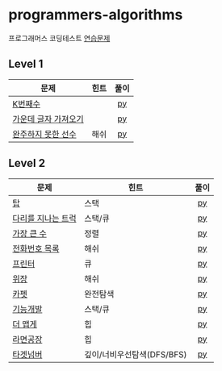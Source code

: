 # programmers-algorithms

프로그래머스 코딩테스트 [연습문제](https://programmers.co.kr/learn/challenges)

## Level 1
| 문제 | 힌트 | 풀이 |  
| ------------- | ------------- |:-------------:|
| [K번째수](https://programmers.co.kr/learn/courses/30/lessons/42748) |  | [py](LV1/K번째수.py) |
| [가운데 글자 가져오기](https://programmers.co.kr/learn/courses/30/lessons/12903) |  | [py](LV1/가운데_글자_가져오기.py) |
| [완주하지 못한 선수](https://programmers.co.kr/learn/courses/30/lessons/42576?language=python3) | 해쉬 | [py](LV1/완주하지_못한_선수.py) |

## Level 2
| 문제 | 힌트 | 풀이 |  
| ------------- | ------------- |:-------------:|
| [탑](https://programmers.co.kr/learn/courses/30/lessons/42588) | 스택 | [py](LV2/탑.py) |
| [다리를 지나는 트럭](https://programmers.co.kr/learn/courses/30/lessons/42583) | 스택/큐 | [py](LV2/다리를_지나는_트럭.py ) |
| [가장 큰 수](https://programmers.co.kr/learn/courses/30/lessons/42746) | 정렬 | [py](LV2/가장_큰_수.py ) |
| [전화번호 목록](https://programmers.co.kr/learn/courses/30/lessons/42577) | 해쉬 | [py](LV2/전화번호_목록.py ) |
| [프린터](https://programmers.co.kr/learn/courses/30/lessons/42587) | 큐 | [py](LV2/프린터.py ) |
| [위장](https://programmers.co.kr/learn/courses/30/lessons/42578) | 해쉬 | [py](LV2/위장.py ) |
| [카펫](https://programmers.co.kr/learn/courses/30/lessons/42842) | 완전탐색 | [py](LV2/위장.py ) |
| [기능개발](https://programmers.co.kr/learn/courses/30/lessons/42586) | 스택/큐 | [py](LV2/위장.py ) |
| [더 맵게](https://programmers.co.kr/learn/courses/30/lessons/42626) | 힙 | [py](LV2/더_맵게.py ) |
| [라면공장](https://programmers.co.kr/learn/courses/30/lessons/42629) | 힙 | [py](LV2/라면공장.py ) |
| [타겟넘버](https://programmers.co.kr/learn/courses/30/lessons/43165) | 깊이/너비우선탐색(DFS/BFS) | [py](LV2/타겟넘버.py ) |
